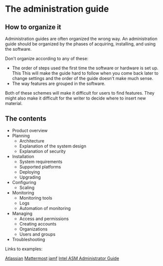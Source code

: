 # The administration guide

## How to organize it

Administration guides are often organized the wrong way. An administration guide should be organized by the phases of acquiring, installing, and using the software. 

Don't organize according to any of these: 

* The order of steps used the first time the software or hardware is set up. This  This will make the guide hard to follow when you come back later to change settings and the order of the guide doesn't make much sense. 
* The way features are grouped in the software.

Both of these schemes will make it difficult for users to find features. They might also make it difficult for the writer to decide where to insert new material. 



## The contents 

* Product overview
* Planning
   * Architecture 
   * Explanation of the system design
   * Explanation of security
* Installation
   * System requirements
   * Supported platforms 
   * Deploying
   * Upgrading
* Configuring 
   * Scaling
* Monitoring
   * Monitoring tools
   * Logs
   * Automation of monitoring
* Managing
   * Access and permissions
   * Creating accounts
   * Organizations
   * Users and groups
* Troubleshooting


Links to examples: 

[Atlassian](https://confluence.atlassian.com/crowd/administration-guide-16482404.html)
[Mattermost](https://docs.mattermost.com/guides/administrator.html)
[jamf](https://docs.jamf.com/jamf-connect/1.17.0/administrator-guide/About_this_Guide.html)
[Intel ASM Administrator Guide](https://www.intel.com/content/dam/support/us/en/documents/memory-and-storage/ssd-software/ASM-Win.pdf)


